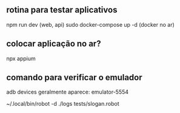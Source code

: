 ## rotina para testar aplicativos 
npm run dev (web, api)
sudo docker-compose up -d (docker no ar)

## colocar aplicação no ar?
npx appium

## comando para verificar o emulador
adb devices 
geralmente aparece: emulator-5554

~/.local/bin/robot -d ./logs tests/slogan.robot
